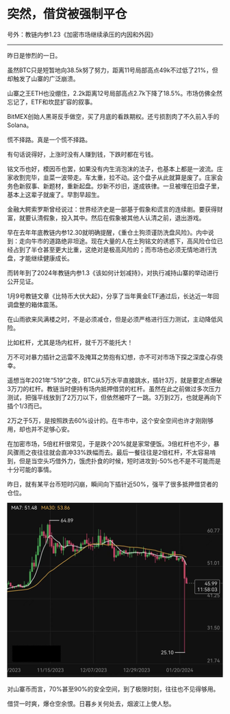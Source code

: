 # 突然，借贷被强制平仓

号外：教链内参1.23《加密市场继续承压的内因和外因》

* * *

昨日是惨烈的一日。

虽然BTC只是短暂地向38.5k努了努力，距离11号局部高点49k不过低了21%，但却触发了山寨的广泛崩溃。

山寨之王ETH也没绷住，2.2k距离12号局部高点2.7k下降了18.5%。市场仿佛全然忘记了，ETF和坎昆扩容的叙事。

BitMEX创始人黑哥反手做空，买了月底的看跌期权。还亏损割肉了不久前入手的Solana。

慌不择路。真是一个慌不择路。

有句话说得好，上涨时没有人赚到钱，下跌时都在亏钱。

铭文币也好，模因币也罢，如果没有内生消泡沫的法子，也基本上都是一波流。庄家收割完毕，韭菜一波带走。车太重，拉不动。这个盘子从此就算是废了。庄家会务色新叙事、新题材，重新起盘。炒新不炒旧，遂成铁律。一旦被埋在旧盘子里，基本上这辈子就废了。早割早超生。

金融大鳄索罗斯曾经说过：世界经济史是一部基于假象和谎言的连续剧。要获得财富，就要认清假象，投入其中。然后在假象被其他人认清之前，退出游戏。

早在去年年底教链内参12.30就明确提醒，《重仓土狗须谨防洗盘风险》。内中说到：走向牛市的道路绝非坦途。现在大量的人在土狗铭文的诱惑下，高风险仓位已经占到了半仓甚至更大比重，这绝对是极高风险的；而市场也必须无情地进行洗盘，才能继续健康成长。

而转年到了2024年教链内参1.3《该如何计划减持》，对执行减持山寨的举动进行公开见证。

1月9号教链文章《比特币大伏大起》，分享了当年黄金ETF通过后，长达近一年回调盘整的箱体震荡。

在山雨欲来风满楼之时，不是必须减仓，但是必须严格进行压力测试，主动降低风险。

比如杠杆，尤其是场内杠杆，就千万不能托大！

万不可对暴力插针之迅雷不及掩耳之势抱有幻想，亦不可对市场下探之深度心存侥幸。

遥想当年2021年“519”之夜，BTC从5万水平直接跳水，插针3万，就是要定点爆破3万刀的杠杆。教链当时便持有场内抵押借贷的杠杆。虽然在此之前做过多次压力测试，把强平线放到了2万刀以下，但依然被吓了一跳。3万到2万，也就是再向下插个1/3而已。

2万之于5万，是按照跌去60%设计的。在牛市中，这个安全空间也许才刚刚够用，却也并不足够心安。

在加密市场，5倍杠杆很常见，于是跌个20%就是家常便饭。3倍杠杆也不少，暴风骤雨之夜往往就会直冲33%跌幅而去。最后一餐往往是2倍杠杆，不太容易啃到，但是当空头巧借外力，饿虎扑食的时候，短时进攻到-50%也不是不可能而是十分可能的事情。

昨日，就有某平台币短时闪崩，瞬间向下插针近50%，强平了很多抵押借贷者的仓位。

![](2024-01-24-A01.jpeg)

对山寨币而言，70%甚至90%的安全空间，到了极限时刻，往往也不见得够用。

借贷一时爽，爆仓空余恨。日暮乡关何处去，烟波江上使人愁。
